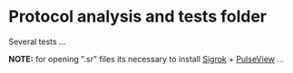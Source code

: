 Protocol analysis and tests folder
==================================
Several tests ...

__NOTE:__ for opening ".sr" files its necessary to install [Sigrok](https://sigrok.org/) + [PulseView](https://www.sigrok.org/wiki/PulseView) ...
